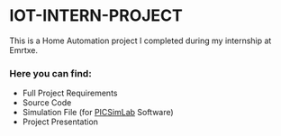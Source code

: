 # IOT-INTERN-PROJECT
This is a Home Automation project I completed during my internship at Emrtxe.

### Here you can find:
* Full Project Requirements
* Source Code
* Simulation File (for [PICSimLab](https://sourceforge.net/projects/picsim/) Software)
* Project Presentation
